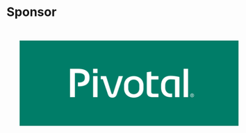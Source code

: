 

# Sponsor

<img src="images/PivotalLogo.png" style="border:none; box-shadow:none; margin: 30px; background:white"/>

